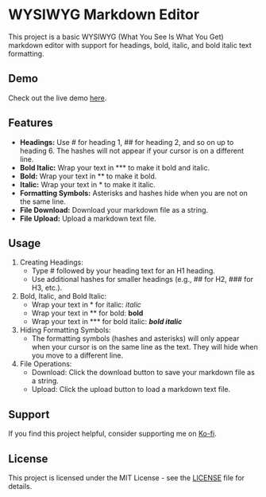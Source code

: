 # WYSIWYG Markdown Editor
This project is a basic WYSIWYG (What You See Is What You Get) markdown editor with support for headings, bold, italic, and bold italic text formatting.
## Demo
Check out the live demo [here](https://el-ahmed.github.io/WYSIWYG-Markdown-Editor/).
## Features
- **Headings:** Use # for heading 1, ## for heading 2, and so on up to heading 6. The hashes will not appear if your cursor is on a different line.
- **Bold Italic:** Wrap your text in *** to make it bold and italic.
- **Bold:** Wrap your text in ** to make it bold.
- **Italic:** Wrap your text in * to make it italic.
- **Formatting Symbols:** Asterisks and hashes hide when you are not on the same line.
- **File Download:** Download your markdown file as a string.
- **File Upload:** Upload a markdown text file.
## Usage
1. Creating Headings:
   - Type # followed by your heading text for an H1 heading.
   - Use additional hashes for smaller headings (e.g., ## for H2, ### for H3, etc.).
2. Bold, Italic, and Bold Italic:
   - Wrap your text in * for italic: *italic*
   - Wrap your text in ** for bold: **bold**
   - Wrap your text in *** for bold italic: ***bold italic***
3. Hiding Formatting Symbols:
   - The formatting symbols (hashes and asterisks) will only appear when your cursor is on the same line as the text. They will hide when you move to a different line.
4. File Operations:
   - Download: Click the download button to save your markdown file as a string.
   - Upload: Click the upload button to load a markdown text file.
## Support
If you find this project helpful, consider supporting me on [Ko-fi](https://ko-fi.com/elahmed).
## License
This project is licensed under the MIT License - see the [LICENSE](/LICENSE) file for details.
